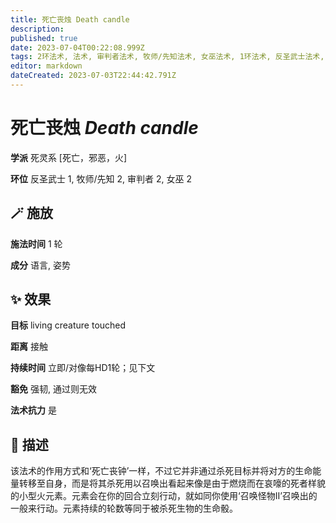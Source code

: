 ```yaml
---
title: 死亡丧烛 Death candle
description: 
published: true
date: 2023-07-04T00:22:08.999Z
tags: 2环法术, 法术, 审判者法术, 牧师/先知法术, 女巫法术, 1环法术, 反圣武士法术, 死灵系, 死亡，邪恶，火
editor: markdown
dateCreated: 2023-07-03T22:44:42.791Z
---
```


# **死亡丧烛** *Death candle*

**学派** 死灵系 \[死亡，邪恶，火\] 

**环位** 反圣武士 1, 牧师/先知 2, 审判者 2, 女巫 2

## 🪄 施放

**施法时间** 1 轮

**成分** 语言, 姿势

## ✨ 效果 

**目标** living creature touched 

**距离** 接触  

**持续时间** 立即/对像每HD1轮；见下文 

**豁免** 强韧, 通过则无效

**法术抗力** 是

## 📖 描述

该法术的作用方式和‘死亡丧钟’一样，不过它并非通过杀死目标并将对方的生命能量转移至自身，而是将其杀死用以召唤出看起来像是由于燃烧而在哀嚎的死者样貌的小型火元素。元素会在你的回合立刻行动，就如同你使用‘召唤怪物II’召唤出的一般来行动。元素持续的轮数等同于被杀死生物的生命骰。
    